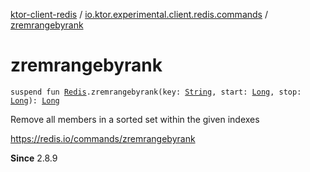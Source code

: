 [ktor-client-redis](../index.md) / [io.ktor.experimental.client.redis.commands](index.md) / [zremrangebyrank](./zremrangebyrank.md)

# zremrangebyrank

`suspend fun `[`Redis`](../io.ktor.experimental.client.redis/-redis/index.md)`.zremrangebyrank(key: `[`String`](https://kotlinlang.org/api/latest/jvm/stdlib/kotlin/-string/index.html)`, start: `[`Long`](https://kotlinlang.org/api/latest/jvm/stdlib/kotlin/-long/index.html)`, stop: `[`Long`](https://kotlinlang.org/api/latest/jvm/stdlib/kotlin/-long/index.html)`): `[`Long`](https://kotlinlang.org/api/latest/jvm/stdlib/kotlin/-long/index.html)

Remove all members in a sorted set within the given indexes

https://redis.io/commands/zremrangebyrank

**Since**
2.8.9

